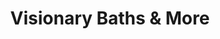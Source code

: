 ---
title: "Visionary Baths & More"
url: /north-tonawanda/visionary-baths-und-more/
shop: Badezimmer
---